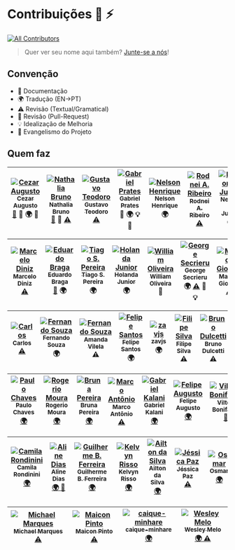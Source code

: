 # Contribuições :wolf: :zap:
[![All Contributors](https://img.shields.io/badge/all_contributors-39-orange.svg?style=flat-square)](#contributors)

> Quer ver seu nome aqui também? [Junte-se a nós](CONTRIBUTING.md)!

## Convenção

* :book: Documentação
* :earth_africa: Tradução (EN->PT)
* :warning: Revisão (Textual/Gramatical)
* :eyes: Revisão (Pull-Request)
* :bulb: Idealização de Melhoria
* :loudspeaker: Evangelismo do Projeto

## Quem faz

<!--
* Documentação (doc)
* Tradução (EN->PT) (translation)
* Revisão (Textual/Gramatical) (tests)
* Revisão (Pull-Request) (prReview)
* Idealização de Melhoria (example)
* Evangelismo do Projeto (talks)
-->

<!-- Contributors START
Cezar_Augusto cezaraugusto http://cezaraugusto.net doc prReview translation talks
Nathalia_Bruno nathaliabruno http://nathaliabruno.com doc prReview tests
Gustavo_Teodoro gustavoteodoro http://gustavoteodoro.com tests
Gabriel_Prates gabsprates http://gabsprates.com prReview translation example talks
Nelson_Henrique nersoh https://github.com/nersoh translation
Rodnei_A._Ribeiro raribeiro http://engenheirofront.com tests
Nelson_P._Junior nelsonpjunior https://github.com/nelsonpjunior translation
Marcelo_Diniz marcelod http://www.marcelod.com.br tests
Eduardo_Braga ebragaparah https://github.com/ebragaparah doc translation
Tiago_S._Pereira TiagoSilvaPereira https://github.com/TiagoSilvaPereira translation
Holanda_Junior holandajunior https://github.com/holandajunior translation
William_Oliveira woliveiras http://woliveiras.com.br talks
George_Secrieru gmsecrieru https://gmsecrie.ru translation tests prReview example
Maicon_Giovani doomsterinc https://github.com/doomsterinc tests
Carlos carloszan https://github.com/carloszan tests
Fernando_Souza fernandosouza https://github.com/fernandosouza translation
Amanda Vilela amandavilela https://github.com/amandavilela tests
Felipe Santos fesnt https://github.com/fesnt translation
Filipe Silva ninrod https://github.com/ninrod tests
zavjs zavjs https://github.com/zavjs translation
Bruno Dulcetti https://github.com/dulcetti tests
Paulo Chaves https://github.com/oPauloChaves translation
Rogerio Moura https://github.com/Rogerfm translation
Bruna Pereira https://github.com/brunapereira translation
Marco Antônio https://github.com/thismarcoantonio tests
Gabriel Kalani https://github.com/gkal19 translation
Felipe Augusto https://github.com/felipe-augusto translation
Vilton Bonifacio https://github.com/viltonbonifacio/ prReview
Camila Rondinini https://github.com/crondinini translation
Aline Dias https://github.com/alinedmelo translation prReview
Guilherme_B._Ferreira https://github.com/guilhermebferreira translation
Kelvy Risso https://github.com/kelvynrisso translation
Ailton da Silva https://github.com/ailton07 translation
Jéssica Paz https://github.com/jessicapaz tests
Osmar https://github.com/osmar-vil translation
Michael Marques https://github.com/michaelycus tests
Maicon Pinto https://github.com/maiconpinto tests
caique-minhare https://github.com/caique-minhare translation
Wesley Melo https://github.com/wesmelo translation

Contributors END -->

<!-- Contributors table START -->
| [![Cezar Augusto](https://avatars.githubusercontent.com/cezaraugusto?s=100)<br /><sub>Cezar Augusto</sub>](http://cezaraugusto.net)<br />[📖](git@github.com:cezaraugusto/You-Dont-Know-JS/commits?author=cezaraugusto) 👀 🌍 📢 | [![Nathalia Bruno](https://avatars.githubusercontent.com/nathaliabruno?s=100)<br /><sub>Nathalia Bruno</sub>](http://nathaliabruno.com)<br />[📖](git@github.com:cezaraugusto/You-Dont-Know-JS/commits?author=nathaliabruno) 👀 [⚠️](git@github.com:cezaraugusto/You-Dont-Know-JS/commits?author=nathaliabruno) | [![Gustavo Teodoro](https://avatars.githubusercontent.com/gustavoteodoro?s=100)<br /><sub>Gustavo Teodoro</sub>](http://gustavoteodoro.com)<br />[⚠️](git@github.com:cezaraugusto/You-Dont-Know-JS/commits?author=gustavoteodoro) | [![Gabriel Prates](https://avatars.githubusercontent.com/gabsprates?s=100)<br /><sub>Gabriel Prates</sub>](http://gabsprates.com)<br />👀 🌍 💡 📢 | [![Nelson Henrique](https://avatars.githubusercontent.com/nersoh?s=100)<br /><sub>Nelson Henrique</sub>](https://github.com/nersoh)<br />🌍 | [![Rodnei A. Ribeiro](https://avatars.githubusercontent.com/raribeiro?s=100)<br /><sub>Rodnei A. Ribeiro</sub>](http://engenheirofront.com)<br />[⚠️](git@github.com:cezaraugusto/You-Dont-Know-JS/commits?author=raribeiro) | [![Nelson P. Junior](https://avatars.githubusercontent.com/nelsonpjunior?s=100)<br /><sub>Nelson P. Junior</sub>](https://github.com/nelsonpjunior)<br />🌍 |
| :---: | :---: | :---: | :---: | :---: | :---: | :---: |

| [![Marcelo Diniz](https://avatars.githubusercontent.com/marcelod?s=100)<br /><sub>Marcelo Diniz</sub>](http://www.marcelod.com.br)<br />[⚠️](git@github.com:cezaraugusto/You-Dont-Know-JS/commits?author=marcelod) | [![Eduardo Braga](https://avatars.githubusercontent.com/ebragaparah?s=100)<br /><sub>Eduardo Braga</sub>](https://github.com/ebragaparah)<br />[📖](git@github.com:cezaraugusto/You-Dont-Know-JS/commits?author=ebragaparah) 🌍 | [![Tiago S. Pereira](https://avatars.githubusercontent.com/TiagoSilvaPereira?s=100)<br /><sub>Tiago S. Pereira</sub>](https://github.com/TiagoSilvaPereira)<br />🌍 | [![Holanda Junior](https://avatars.githubusercontent.com/holandajunior?s=100)<br /><sub>Holanda Junior</sub>](https://github.com/holandajunior)<br />🌍 | [![William Oliveira](https://avatars.githubusercontent.com/woliveiras?s=100)<br /><sub>William Oliveira</sub>](http://woliveiras.com.br)<br />📢 | [![George Secrieru](https://avatars.githubusercontent.com/gmsecrieru?s=100)<br /><sub>George Secrieru</sub>](https://gmsecrie.ru)<br />🌍 [⚠️](git@github.com:cezaraugusto/You-Dont-Know-JS/commits?author=gmsecrieru) 👀 💡 | [![Maicon Giovani](https://avatars.githubusercontent.com/doomsterinc?s=100)<br /><sub>Maicon Giovani</sub>](https://github.com/doomsterinc)<br />[⚠️](git@github.com:cezaraugusto/You-Dont-Know-JS/commits?author=doomsterinc) |
| :---: | :---: | :---: | :---: | :---: | :---: | :---: |

| [![Carlos](https://avatars.githubusercontent.com/carloszan?s=100)<br /><sub>Carlos</sub>](https://github.com/carloszan)<br />[⚠️](git@github.com:cezaraugusto/You-Dont-Know-JS/commits?author=carloszan) | [![Fernando Souza](https://avatars.githubusercontent.com/fernandosouza?s=100)<br /><sub>Fernando Souza</sub>](https://github.com/fernandosouza)<br />🌍 | [![Fernando Souza](https://avatars.githubusercontent.com/amandavilela?s=100)<br /><sub>Amanda Vilela</sub>](https://github.com/amandavilela)<br />⚠️ | [![Felipe Santos](#)<br /><sub>Felipe Santos</sub>](https://github.com/fesnt)<br /> 🌍 | [![zavjs](https://avatars.githubusercontent.com/zavjs?s=100)<br /><sub>zavjs</sub>](https://github.com/zavjs)<br /> 🌍 | [![Filipe Silva](https://avatars.githubusercontent.com/ninrod?s=100)<br /><sub>Filipe Silva</sub>](https://github.com/ninrod)<br /> ⚠️ | [![Bruno Dulcetti](https://avatars.githubusercontent.com/dulcetti?s=100)<br /><sub>Bruno Dulcetti</sub>](https://github.com/dulcetti)<br /> ⚠️ |
| :---: | :---: | :---: | :---: | :---: | :---: | :---: |

| [![Paulo Chaves](https://avatars.githubusercontent.com/oPauloChaves?s=100)<br /><sub>Paulo Chaves</sub>](https://github.com/oPauloChaves)<br />[ 🌍 ](git@github.com:cezaraugusto/You-Dont-Know-JS/commits?author=oPauloChaves) | [![Rogerio Moura](https://avatars.githubusercontent.com/rogefm?s=100)<br /><sub>Rogerio Moura</sub>](https://github.com/rogerfm)<br />[ 🌍 ](git@github.com:cezaraugusto/You-Dont-Know-JS/commits?author=rogefm) | [![Bruna Pereira](https://avatars.githubusercontent.com/brunapereira?s=100)<br /><sub>Bruna Pereira</sub>](https://github.com/brunapereira)<br />[ 🌍 ](git@github.com:cezaraugusto/You-Dont-Know-JS/commits?author=brunapereira) | [![Marco Antônio](https://avatars.githubusercontent.com/thismarcoantonio?s=100)<br /><sub>Marco Antônio</sub>](https://github.com/thismarcoantonio)<br />[⚠️](git@github.com:cezaraugusto/You-Dont-Know-JS/commits?author=thismarcoantonio) | [![Gabriel Kalani](https://avatars.githubusercontent.com/gkal19?s=100)<br /><sub>Gabriel Kalani</sub>](https://github.com/gkal19)<br />[ 🌍 ](git@github.com:cezaraugusto/You-Dont-Know-JS/commits?author=gkal19) | [![Felipe Augusto](https://avatars.githubusercontent.com/felipe-augusto?s=100)<br /><sub>Felipe Augusto</sub>](https://github.com/felipe-augusto)<br />[ 🌍 ](git@github.com:cezaraugusto/You-Dont-Know-JS/commits?author=felipe-augusto) | [![Vilton Bonifácio](https://avatars.githubusercontent.com/viltonbonifacio?s=100)<br /><sub>Vilton Bonifácio</sub>](https://github.com/viltonbonifacio)<br />[ 👀 ](git@github.com:cezaraugusto/You-Dont-Know-JS/commits?author=viltonbonifacio) |
| :---: | :---: | :---: | :---: | :---: | :---: | :---: |

| [![Camila Rondinini](https://avatars.githubusercontent.com/crondinini?s=100)<br /><sub>Camila Rondinini</sub>](https://github.com/crondinini)<br />[ 🌍 ](git@github.com:cezaraugusto/You-Dont-Know-JS/commits?author=crondinini) | [![Aline Dias](https://avatars.githubusercontent.com/alinedmelo?s=100)<br /><sub>Aline Dias</sub>](https://github.com/alinedmelo)<br />[ 🌍  👀 ](git@github.com:cezaraugusto/You-Dont-Know-JS/commits?author=alinedmelo) | [![Guilherme B. Ferreira](https://avatars.githubusercontent.com/guilhermebferreira?s=100)<br /><sub>Guilherme B. Ferreira</sub>](https://github.com/guilhermebferreira)<br />[ 🌍 ](git@github.com:cezaraugusto/You-Dont-Know-JS/commits?author=guilhermebferreira) | [![Kelvyn Risso](https://avatars.githubusercontent.com/kelvynrisso?s=100)<br /><sub>Kelvyn Risso</sub>](https://github.com/kelvynrisso)<br />[ 🌍 ](git@github.com:cezaraugusto/You-Dont-Know-JS/commits?author=kelvynrisso) | [![Ailton da Silva](https://avatars.githubusercontent.com/ailton07?s=100)<br /><sub>Ailton da Silva</sub>](https://github.com/ailton07)<br />[ 🌍 ](git@github.com:cezaraugusto/You-Dont-Know-JS/commits?author=ailton07) | [![Jéssica Paz](https://avatars.githubusercontent.com/jessicapaz?s=100)<br /><sub>Jéssica Paz</sub>](https://github.com/jessicapaz)<br />[ ⚠️ ](git@github.com:cezaraugusto/You-Dont-Know-JS/commits?author=jessicapaz) | [![Osmar](https://avatars.githubusercontent.com/osmar-vil?s=100)<br /><sub>Osmar</sub>](https://github.com/osmar-vil)<br />[ 🌍 ](git@github.com:cezaraugusto/You-Dont-Know-JS/commits?author=osmar-vil) |
| :---: | :---: | :---: | :---: | :---: | :---: | :---: |

| [![Michael Marques](https://avatars.githubusercontent.com/michaelycus?s=100)<br /><sub>Michael Marques</sub>](https://github.com/michaelycus)<br />[ ⚠️ ](git@github.com:cezaraugusto/You-Dont-Know-JS/commits?author=michaelycus) | [![Maicon Pinto](https://avatars.githubusercontent.com/maiconpinto?s=100)<br /><sub>Maicon Pinto</sub>](https://github.com/maiconpinto)<br />[ ⚠️ ](git@github.com:cezaraugusto/You-Dont-Know-JS/commits?author=maiconpinto) | [![caique-minhare](#)<br /><sub>caique-minhare</sub>](https://github.com/caique-minhare)<br />[ 🌍 ](git@github.com:cezaraugusto/You-Dont-Know-JS/commits?author=caique-minhare) |  [![Wesley Melo](https://avatars.githubusercontent.com/wesmelo?s=100)<br /><sub>Wesley Melo</sub>](https://github.com/wesmelo)<br />[ 🌍 ⚠️ ](git@github.com:cezaraugusto/You-Dont-Know-JS/commits?author=wesmelo) |
| :---: | :---: | :---: | :---: | 

<!-- Contributors table END -->
